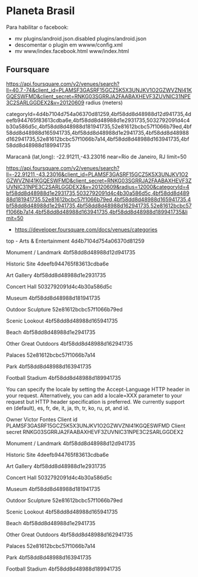 Planeta Brasil
====================================================================================

Para habilitar o facebook:
- mv plugins/android.json.disabled plugins/android.json
- descomentar o plugin em wwww/config.xml
- mv www/index.facebook.html www/index.html




Foursquare
-------------------------------------------------------------------------------------

https://api.foursquare.com/v2/venues/search?ll=40.7,-74&client_id=PLAMSF3GASRF15GCZ5K5X3UNJKV1O2GZWVZNI41KGQESWFMD&client_secret=RNKG03SGRRJA2FAABAXHEVF3ZUVNIC31NPE3C2SARLGGDEX2&v=20120609
radius (meters)

categoryId=4d4b7104d754a06370d81259,4bf58dd8d48988d12d941735,4deefb944765f83613cdba6e,4bf58dd8d48988d1e2931735,5032792091d4c4b30a586d5c,4bf58dd8d48988d181941735,52e81612bcbc57f1066b79ed,4bf58dd8d48988d165941735,4bf58dd8d48988d1e2941735,4bf58dd8d48988d162941735,52e81612bcbc57f1066b7a14,4bf58dd8d48988d163941735,4bf58dd8d48988d189941735

Maracanã (lat,long): -22.91211,-43.23016
near=Rio de Janeiro, RJ
limit=50



https://api.foursquare.com/v2/venues/search?ll=-22.91211,-43.23016&client_id=PLAMSF3GASRF15GCZ5K5X3UNJKV1O2GZWVZNI41KGQESWFMD&client_secret=RNKG03SGRRJA2FAABAXHEVF3ZUVNIC31NPE3C2SARLGGDEX2&v=20120609&radius=12000&categoryId=4bf58dd8d48988d1e2931735,5032792091d4c4b30a586d5c,4bf58dd8d48988d181941735,52e81612bcbc57f1066b79ed,4bf58dd8d48988d165941735,4bf58dd8d48988d1e2941735,4bf58dd8d48988d162941735,52e81612bcbc57f1066b7a14,4bf58dd8d48988d163941735,4bf58dd8d48988d189941735&limit=50

- https://developer.foursquare.com/docs/venues/categories

top - Arts & Entertainment
4d4b7104d754a06370d81259

Monument / Landmark
4bf58dd8d48988d12d941735

Historic Site
4deefb944765f83613cdba6e

Art Gallery
4bf58dd8d48988d1e2931735


Concert Hall
5032792091d4c4b30a586d5c


Museum
4bf58dd8d48988d181941735

Outdoor Sculpture
52e81612bcbc57f1066b79ed

Scenic Lookout
4bf58dd8d48988d165941735

Beach
4bf58dd8d48988d1e2941735

Other Great Outdoors
4bf58dd8d48988d162941735

Palaces
52e81612bcbc57f1066b7a14

Park
4bf58dd8d48988d163941735

Football Stadium
4bf58dd8d48988d189941735



You can specify the locale by setting the Accept-Language HTTP header in your request. Alternatively, you can add a locale=XXX parameter to your request but HTTP header specification is preferred. We currently support en (default), es, fr, de, it, ja, th, tr, ko, ru, pt, and id.




Owner
Victor Fontes
Client id
PLAMSF3GASRF15GCZ5K5X3UNJKV1O2GZWVZNI41KGQESWFMD
Client secret
RNKG03SGRRJA2FAABAXHEVF3ZUVNIC31NPE3C2SARLGGDEX2

Monument / Landmark
4bf58dd8d48988d12d941735

Historic Site
4deefb944765f83613cdba6e

Art Gallery
4bf58dd8d48988d1e2931735

Concert Hall
5032792091d4c4b30a586d5c

Museum
4bf58dd8d48988d181941735

Outdoor Sculpture
52e81612bcbc57f1066b79ed

Scenic Lookout
4bf58dd8d48988d165941735

Beach
4bf58dd8d48988d1e2941735

Other Great Outdoors
4bf58dd8d48988d162941735

Palaces
52e81612bcbc57f1066b7a14

Park
4bf58dd8d48988d163941735

Football Stadium
4bf58dd8d48988d189941735
